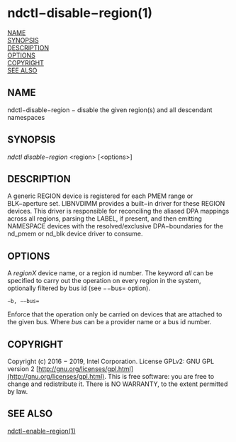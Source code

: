 # ndctl−disable−region\(1\)

[NAME](ndctl-disable-region.md#name)  
[SYNOPSIS](ndctl-disable-region.md#synopsis)  
[DESCRIPTION](ndctl-disable-region.md#description)  
[OPTIONS](ndctl-disable-region.md#options)  
[COPYRIGHT](ndctl-disable-region.md#copyright)  
[SEE ALSO](ndctl-disable-region.md#see-also)

## NAME

ndctl−disable−region − disable the given region\(s\) and all descendant namespaces

## SYNOPSIS

_ndctl disable−region_  &lt;region&gt; \[&lt;options&gt;\]

## DESCRIPTION

A generic REGION device is registered for each PMEM range or BLK−aperture set. LIBNVDIMM provides a built−in driver for these REGION devices. This driver is responsible for reconciling the aliased DPA mappings across all regions, parsing the LABEL, if present, and then emitting NAMESPACE devices with the resolved/exclusive DPA−boundaries for the nd\_pmem or nd\_blk device driver to consume.

## OPTIONS

A _regionX_ device name, or a region id number. The keyword _all_ can be specified to carry out the operation on every region in the system, optionally filtered by bus id \(see −−bus= option\).

`−b, −−bus=`

Enforce that the operation only be carried on devices that are attached to the given bus. Where _bus_ can be a provider name or a bus id number.

## COPYRIGHT

Copyright \(c\) 2016 − 2019, Intel Corporation. License GPLv2: GNU GPL version 2 [http://gnu.org/licenses/gpl.html](http://gnu.org/licenses/gpl.html). This is free software: you are free to change and redistribute it. There is NO WARRANTY, to the extent permitted by law.

## SEE ALSO

[ndctl−enable−region\(1\)](ndctl-enable-region.md)

